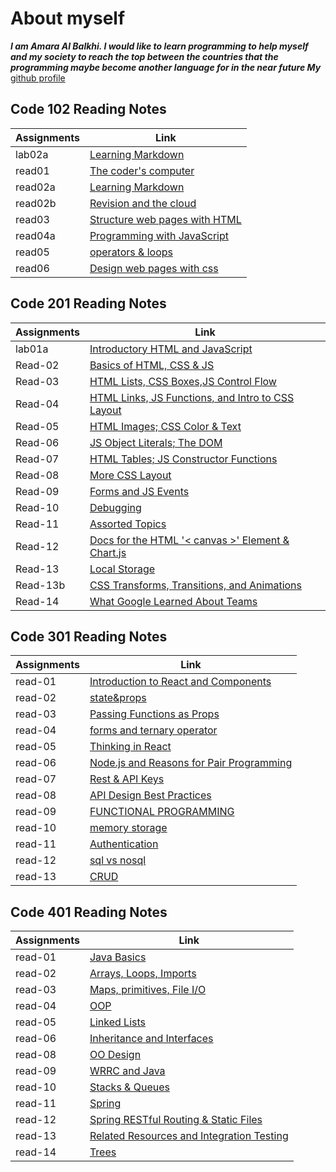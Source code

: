 # About myself

***I am Amara Al Balkhi. I would like to learn programming to help myself and my society to reach the top between the countries that the programming maybe become another language for in the near future My*** [github profile](https://github.com/Amara002)

## Code 102 Reading Notes

| Assignments |     Link                                          |
|-------------|---------------------------------------------------|
|  lab02a     |[Learning Markdown](class102/lab02a.md)            |
|  read01     |[The coder's computer](class102/read01.md)         |
|  read02a    |[Learning Markdown](class102/read02a.md)           |
|  read02b    |[Revision and the cloud](class102/read02b.md)      |
|  read03     |[Structure web pages with HTML](class102/read03.md)|
|  read04a    |[Programming with JavaScript](class102/read04a.md) |
|  read05     |[operators & loops](class102/read05.md)            |
|  read06     |[Design web pages with css](class102/read06.md)    |

## Code 201 Reading Notes

| Assignments |     Link                                                               |
|-------------|------------------------------------------------------------------------|
|  lab01a     |[Introductory HTML and JavaScript](class201/introductory.md)            |
|  Read-02    |[Basics of HTML, CSS & JS](class201/read-02.md)                         |
|  Read-03    |[HTML Lists, CSS Boxes,JS Control Flow](class201/read-03.md)            |
|  Read-04    |[HTML Links, JS Functions, and Intro to CSS Layout](class201/read-04.md)|
|  Read-05    |[HTML Images; CSS Color & Text](class201/read-05.md)                    |
|  Read-06    |[JS Object Literals; The DOM](class201/read-06.md)                      |
|  Read-07    |[HTML Tables; JS Constructor Functions](class201/read-07.md)            |
|  Read-08    |[More CSS Layout](class201/read-08.md)                                  |
|  Read-09    |[Forms and JS Events](class201/read-09.md)                              |
|  Read-10    |[Debugging](class201/read-10.md)                                        |
|  Read-11    |[Assorted Topics](class201/read-11.md)                                  |
|  Read-12    |[Docs for the HTML '< canvas >' Element & Chart.js](class201/read-12.md)|
|  Read-13    |[Local Storage](class201/read-13.md)                                    |
|  Read-13b   |[CSS Transforms, Transitions, and Animations](class201/read-13b.md)     |
|  Read-14    |[What Google Learned About Teams](class201/read-14.md)                  |

## Code 301 Reading Notes

| Assignments |     Link                                                               |
|-------------|------------------------------------------------------------------------|
| read-01     |[Introduction to React and Components](class301/read-01.md)             |
| read-02     |[state&props](class301/read-02.md)                                      |
| read-03     |[Passing Functions as Props](class301/read-03.md)                       |
| read-04     |[forms and ternary operator](class301/read-04.md)                       |
| read-05     |[Thinking in React](class301/read-05.md)                                |
| read-06     |[Node.js and Reasons for Pair Programming](class301/read-06.md)         |
| read-07     |[Rest & API Keys](class301/read-07.md)                                  |
| read-08     |[API Design Best Practices](class301/read-08.md)                        |
| read-09     |[FUNCTIONAL PROGRAMMING](class301/read-09.md)                           |
| read-10     |[memory storage](class301/read-10.md)                                   |
| read-11     |[Authentication](class301/read-11.md)                                   |
| read-12     |[sql vs nosql](class301/read-12.md)                                     |
| read-13     |[CRUD](class301/read-13.md)                                             |

## Code 401 Reading Notes


| Assignments |     Link                                                               |
|-------------|------------------------------------------------------------------------|
| read-01     |[Java Basics](class401/read01.md)                                       |
| read-02     |[Arrays, Loops, Imports](class401/read02.md)                            |
| read-03     |[Maps, primitives, File I/O](class401/read03.md)                        |
| read-04     |[OOP](class401/read04.md)                                               |
| read-05     |[Linked Lists](class401/read05.md)                                      |
| read-06     |[Inheritance and Interfaces](class401/read06.md)                        |
| read-08     |[OO Design](class401/read08.md)                                         |
| read-09     |[WRRC and Java](class401/read09.md)                                     |
| read-10     |[Stacks & Queues](class401/read10.md)                                   |
| read-11     |[Spring](class401/read11.md)                                            |
| read-12     |[Spring RESTful Routing & Static Files](class401/read12.md)             |
| read-13     |[Related Resources and Integration Testing](class401/read13.md)         |
| read-14     |[Trees](class401/read14.md)                                             |






